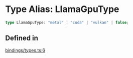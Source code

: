 # Type Alias: LlamaGpuType

```ts
type LlamaGpuType: "metal" | "cuda" | "vulkan" | false;
```

## Defined in

[bindings/types.ts:6](https://github.com/withcatai/node-llama-cpp/blob/6405ee945e792651123189aae2612212095765b6/src/bindings/types.ts#L6)
